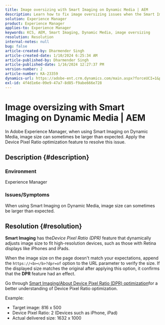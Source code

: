 ```yaml
---
title: Image oversizing with Smart Imaging on Dynamic Media | AEM
description: Learn how to fix image oversizing issues when the Smart Imaging feature is used in Dynamic Media. Apply the Device Pixel Ratio optimization feature.
solution: Experience Manager
product: Experience Manager
applies-to: Experience Manager
keywords: KCS, AEM, Smart Imaging, Dynamic Media, image oversizing
resolution: Resolution
internal-notes: null
bug: false
article-created-by: Dharmender Singh
article-created-date: 1/10/2024 6:25:34 AM
article-published-by: Dharmender Singh
article-published-date: 1/16/2024 12:27:37 PM
version-number: 2
article-number: KA-23359
dynamics-url: https://adobe-ent.crm.dynamics.com/main.aspx?forceUCI=1&pagetype=entityrecord&etn=knowledgearticle&id=fa0b370e-81af-ee11-a569-6045bd0065b6
exl-id: 4f4d1e6e-09e9-47a7-8d85-f9abe666e728
---
```

# Image oversizing with Smart Imaging on Dynamic Media | AEM


In Adobe Experience Manager, when using Smart Imaging on Dynamic Media, image size can sometimes be larger than expected. Apply the Device Pixel Ratio optimization feature to resolve this issue.

## Description {#description}


### <b>Environment</b>

Experience Manager

### <b>Issues/Symptoms</b>

When using Smart Imaging on Dynamic Media, image size can sometimes be larger than expected.


## Resolution {#resolution}


<b>Smart Imaging</b> has the*Device Pixel Ratio (DPR)* feature that dynamically adjusts image size to fit high-resolution devices, such as those with Retina displays like iPhones and iPads.

When the image size on the page doesn't match your expectations, append the `https://<b></b>?dpr=of` option to the URL parameter to verify the size. If the displayed size matches the original after applying this option, it confirms that the <b>DPR</b> feature had an effect.

Go through [Smart Imaging/About Device Pixel Ratio (DPR) optimization](https://experienceleague.adobe.com/docs/experience-manager-65/assets/dynamic/imaging-faq.html#dpr)for a better understanding of Device Pixel Ratio optimization.

Example:

- Target image: 816 x 500
- Device Pixel Ratio: 2 (Devices such as iPhone, iPad)
- Actual delivered size: 1632 x 1000
